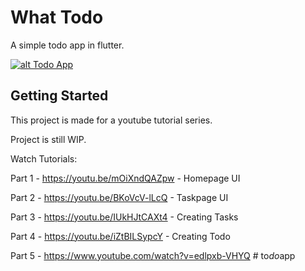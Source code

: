 # What Todo

A simple todo app in flutter.

[![alt Todo App](https://github.com/akshayejh/what_todo/blob/master/assets/images/github_cover.png?raw=true)](https://github.com/akshayejh/what_todo)

## Getting Started

This project is made for a youtube tutorial series.

Project is still WIP.

Watch Tutorials:

Part 1 - https://youtu.be/mOiXndQAZpw - Homepage UI

Part 2 - https://youtu.be/BKoVcV-lLcQ - Taskpage UI

Part 3 - https://youtu.be/IUkHJtCAXt4 - Creating Tasks

Part 4 - https://youtu.be/iZtBILSypcY - Creating Todo

Part 5 - https://www.youtube.com/watch?v=edlpxb-VHYQ
#   t o _ d o _ a p p  
 